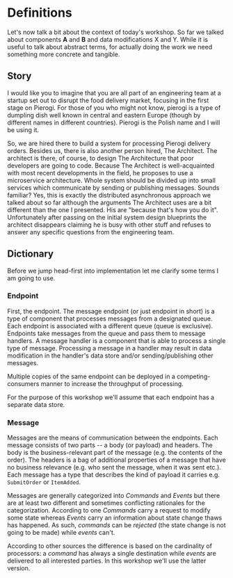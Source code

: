 # Definitions

Let's now talk a bit about the context of today's workshop. So far we talked about components **A** and **B** and data modifications X and Y. While it is useful to talk about abstract terms, for actually doing the work we need something more concrete and tangible. 

## Story

I would like you to imagine that you are all part of an engineering team at a startup set out to disrupt the food delivery market, focusing in the first stage on Pierogi. For those of you who might not know, pierogi is a type of dumpling dish well known in central and eastern Europe (though by different names in different countries). Pierogi is the Polish name and I will be using it.

So, we are hired there to build a system for processing Pierogi delivery orders. Besides us, there is also another person hired, The Architect. The architect is there, of course, to design The Architecture that poor developers are going to code. Because The Architect is well-acquainted with most recent developments in the field, he proposes to use a microservice architecture. Whole system should be divided up into small services which communicate by sending or publishing messages. Sounds familiar? Yes, this is exactly the distributed asynchronous approach we talked about so far although the arguments The Architect uses are a bit different than the one I presented. His are "because that's how you do it". Unfortunately after passing on the initial system design blueprints the architect disappears claiming he is busy with other stuff and refuses to answer any specific questions from the engineering team.

## Dictionary

Before we jump head-first into implementation let me clarify some terms I am going to use. 

### Endpoint

First, the endpoint. The message endpoint (or just endpoint in short) is a type of component that processes messages from a designated queue. Each endpoint is associated with a different queue (queue is exclusive). Endpoints take messages from the queue and pass them to message handlers. A message handler is a component that is able to process a single type of message. Processing a message in a handler may result in data modification in the handler's data store and/or sending/publishing other messages.

Multiple copies of the same endpoint can be deployed in a competing-consumers manner to increase the throughput of processing.

For the purpose of this workshop we'll assume that each endpoint has a separate data store.

### Message

Messages are the means of communication between the endpoints. Each message consists of two parts -- a body (or payload) and headers. The body is the business-relevant part of the message (e.g. the contents of the order). The headers is a bag of additional properties of a message that have no business relevance (e.g. who sent the message, when it was sent etc.). Each message has a type that describes the kind of payload it carries e.g. `SubmitOrder` or `ItemAdded`.

Messages are generally categorized into *Commands* and *Events* but there are at least two different and sometimes conflicting rationales for the categorization. According to one *Commands* carry a request to modify some state whereas *Events* carry an information about state change thaws has happened. As such, *commands* can be *rejected* (the state change is not going to be made) while *events* can't.

According to other sources the difference is based on the cardinality of processors: a *command* has always a single destination while *events* are delivered to all interested parties. In this workshop we'll use the latter version.
